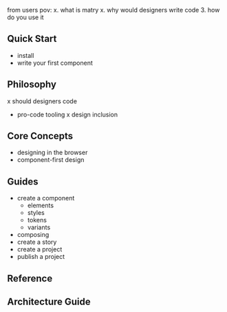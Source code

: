 
from users pov:
  x. what is matry
  x. why would designers write code
  3. how do you use it


## Quick Start
- install
- write your first component

## Philosophy
x should designers code
- pro-code tooling
x design inclusion

## Core Concepts
- designing in the browser
- component-first design

## Guides
- create a component
  - elements
  - styles
  - tokens
  - variants
- composing
- create a story
- create a project
- publish a project

## Reference

## Architecture Guide

